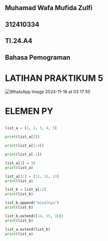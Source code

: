 ## Muhamad Wafa Mufida Zulfi
## 312410334
## TI.24.A4
## Bahasa Pemograman
# LATIHAN PRAKTIKUM 5

![WhatsApp Image 2024-11-18 at 03 17 50](https://github.com/user-attachments/assets/aa579147-3d3b-4253-9609-ffac8ff31fec)

# ELEMEN PY
```PYTHON

list_a = [1, 2, 3, 4, 5]

print(list_a[2])

print(list_a[1:4])

print(list_a[-1])

list_a[3] = 10
print(list_a)

list_a[3:] = [11, 12, 13]
print(list_a)

list_b = list_a[:2]
print(list_b)

list_b.append("misalnya")
print(list_b)

list_b.extend([14, 15, 16])
print(list_b)

list_a.extend(list_b)
print(list_a)
````
